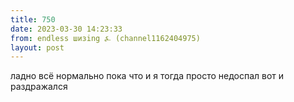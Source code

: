 ```yaml
---
title: 750
date: 2023-03-30 14:23:33
from: endless шизing ⍼ (channel1162404975)
layout: post
---
```


ладно всё нормально пока что и я тогда просто недоспал вот и раздражался
